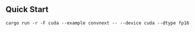 ## Quick Start

```shell
cargo run -r -F cuda --example convnext -- --device cuda --dtype fp16
```
 
